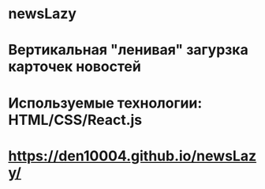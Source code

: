 # newsLazy
# Вертикальная "ленивая" загурзка карточек новостей
# Используемые технологии: HTML/CSS/React.js

#  https://den10004.github.io/newsLazy/